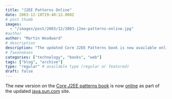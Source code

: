 ```yaml
---
title: "J2EE Patterns Online"
date: 2003-12-10T19:40:12.000Z
# post thumb
images:
  - "/images/post/2003/12/2003-j2ee-patterns-online.jpg"
#author
author: "Martin Woodward"
# description
description: "The updated Core J2EE Patterns book is now available online at java.sun.com, showcasing essential design patterns for Java developers."
# Taxonomies
categories: ["technology", "books", "web"]
tags: ["blog", "archive"]
type: "regular" # available type (regular or featured)
draft: false
---
```


The new version on the [Core J2EE patterns book](http://www.amazon.co.uk/exec/obidos/ASIN/0131422464/woodwardwebcom) is now [online](http://java.sun.com/blueprints/corej2eepatterns/index.html) as part of the updated [java.sun.com](http://java.sun.com) site.
